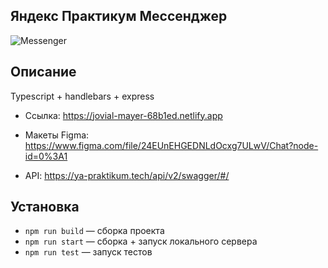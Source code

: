 ## Яндекс Практикум Мессенджер

![Messenger](https://pictures.s3.yandex.net/resources/S1_01_Mes_1596142517.png)

## Описание
Typescript + handlebars + express

- Ссылка: https://jovial-mayer-68b1ed.netlify.app

- Макеты Figma: https://www.figma.com/file/24EUnEHGEDNLdOcxg7ULwV/Chat?node-id=0%3A1

- API: https://ya-praktikum.tech/api/v2/swagger/#/

## Установка
- `npm run build` — сборка проекта
- `npm run start` — сборка + запуск локального сервера
- `npm run test` — запуск тестов
